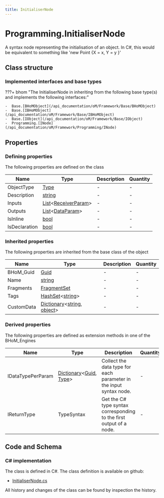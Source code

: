 ```yaml
---
title: InitialiserNode
---
```


# Programming.InitialiserNode

A syntax node representing the initialisation of an object. 
In C#, this would be equivalent to something like 'new Point {X = x, Y = y }'

## Class structure

### Implemented interfaces and base types

???+ bhom "The InitialiserNode in inheriting from the following base type(s) and implements the following interfaces:"

    -  Base.[BHoMObject](/api_documentation/oM/Framework/Base/BHoMObject)
    -  Base.[IBHoMObject](/api_documentation/oM/Framework/Base/IBHoMObject)
    -  Base.[IObject](/api_documentation/oM/Framework/Base/IObject)
    -  Programming.[INode](/api_documentation/oM/Framework/Programming/INode)


## Properties



### Defining properties

The following properties are defined on the class

| Name             | Type             | Description      | Quantity         |
|------------------|------------------|------------------|------------------|
| ObjectType | [Type](https://learn.microsoft.com/en-us/dotnet/api/System.Type?view=netstandard-2.0) | - | - |
| Description | [string](https://learn.microsoft.com/en-us/dotnet/api/System.String?view=netstandard-2.0) | - | - |
| Inputs | [List](https://learn.microsoft.com/en-us/dotnet/api/System.Collections.Generic.List-1?view=netstandard-2.0)&lt;[ReceiverParam](/api_documentation/oM/Framework/Programming/ReceiverParam)&gt; | - | - |
| Outputs | [List](https://learn.microsoft.com/en-us/dotnet/api/System.Collections.Generic.List-1?view=netstandard-2.0)&lt;[DataParam](/api_documentation/oM/Framework/Programming/DataParam)&gt; | - | - |
| IsInline | [bool](https://learn.microsoft.com/en-us/dotnet/api/System.Boolean?view=netstandard-2.0) | - | - |
| IsDeclaration | [bool](https://learn.microsoft.com/en-us/dotnet/api/System.Boolean?view=netstandard-2.0) | - | - |


### Inherited properties
The following properties are inherited from the base class of the object

| Name             | Type             | Description      | Quantity         |
|------------------|------------------|------------------|------------------|
| BHoM_Guid | [Guid](https://learn.microsoft.com/en-us/dotnet/api/System.Guid?view=netstandard-2.0) | - | - |
| Name | [string](https://learn.microsoft.com/en-us/dotnet/api/System.String?view=netstandard-2.0) | - | - |
| Fragments | [FragmentSet](/api_documentation/oM/Framework/Base/FragmentSet) | - | - |
| Tags | [HashSet](https://learn.microsoft.com/en-us/dotnet/api/System.Collections.Generic.HashSet-1?view=netstandard-2.0)&lt;[string](https://learn.microsoft.com/en-us/dotnet/api/System.String?view=netstandard-2.0)&gt; | - | - |
| CustomData | [Dictionary](https://learn.microsoft.com/en-us/dotnet/api/System.Collections.Generic.Dictionary-2?view=netstandard-2.0)&lt;[string](https://learn.microsoft.com/en-us/dotnet/api/System.String?view=netstandard-2.0), [object](https://learn.microsoft.com/en-us/dotnet/api/System.Object?view=netstandard-2.0)&gt; | - | - |


### Derived properties

The following properties are defined as extension methods in one of the BHoM_Engines

| Name             | Type             | Description      | Quantity         | Engine           |
|------------------|------------------|------------------|------------------|------------------|
| IDataTypePerParam | [Dictionary](https://learn.microsoft.com/en-us/dotnet/api/System.Collections.Generic.Dictionary-2?view=netstandard-2.0)&lt;[Guid](https://learn.microsoft.com/en-us/dotnet/api/System.Guid?view=netstandard-2.0), [Type](https://learn.microsoft.com/en-us/dotnet/api/System.Type?view=netstandard-2.0)&gt; | Collect the data type for each parameter in the input syntax node. | - | Programming_Engine |
| IReturnType | TypeSyntax | Get the C# type syntax corresponding to the first output of a node. | - | CSharp_Engine |


## Code and Schema

### C# implementation

The class is defined in C#. The class definition is available on github:

- [InitialiserNode.cs](https://github.com/BHoM/BHoM/blob/develop/Programming_oM/Nodes/InitialiserNode.cs)

All history and changes of the class can be found by inspection the history.
